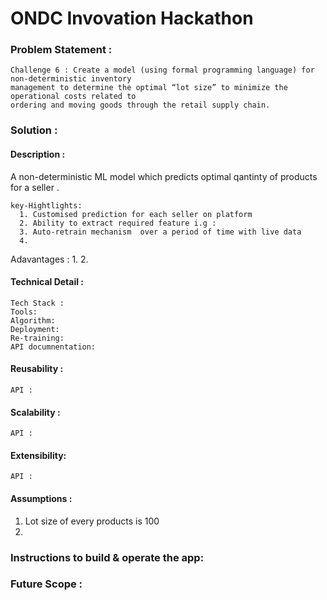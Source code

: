 # ONDC Invovation Hackathon  

### Problem Statement :
    Challenge 6 : Create a model (using formal programming language) for non-deterministic inventory
    management to determine the optimal “lot size” to minimize the operational costs related to
    ordering and moving goods through the retail supply chain.

### Solution :

#### Description :

  A non-deterministic ML model which predicts optimal qantinty of products for a seller . 
 
    key-Hightlights:
      1. Customised prediction for each seller on platform 
      2. Ability to extract required feature i.g : 
      3. Auto-retrain mechanism  over a period of time with live data
      4.
      
Adavantages : 
      1. 
      2.
    
#### Technical Detail : 
    Tech Stack :
    Tools:
    Algorithm:
    Deployment:
    Re-training:
    API documnentation:
    
   
#### Reusability : 
    API :
    
#### Scalability : 
    API :
    
#### Extensibility: 
    API :
    
#### Assumptions :
  1. Lot size of every products is 100 
  2. 


### Instructions to build & operate the app: 

       
### Future Scope : 


